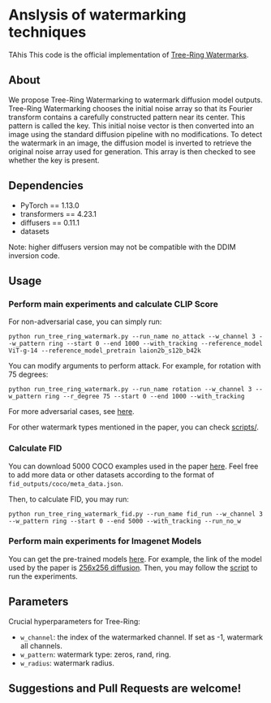 # Anslysis of watermarking techniques

TAhis 
This code is the official implementation of [Tree-Ring Watermarks](http://arxiv.org/abs/2305.20030).

## About
We propose Tree-Ring Watermarking to watermark diffusion model outputs. Tree-Ring Watermarking chooses the initial noise array so that its Fourier transform contains a carefully constructed pattern near its center. This pattern is called the key. This initial noise vector is then converted into an image using the standard diffusion pipeline with no modifications. To detect the watermark in an image, the diffusion model is inverted to retrieve the original noise array used for generation. This array is then checked to see whether the key is present.

## Dependencies
- PyTorch == 1.13.0
- transformers == 4.23.1
- diffusers == 0.11.1
- datasets

Note: higher diffusers version may not be compatible with the DDIM inversion code.

## Usage

### Perform main experiments and calculate CLIP Score
For non-adversarial case, you can simply run:
```
python run_tree_ring_watermark.py --run_name no_attack --w_channel 3 --w_pattern ring --start 0 --end 1000 --with_tracking --reference_model ViT-g-14 --reference_model_pretrain laion2b_s12b_b42k
```

You can modify arguments to perform attack. For example, for rotation with 75 degrees:
```
python run_tree_ring_watermark.py --run_name rotation --w_channel 3 --w_pattern ring --r_degree 75 --start 0 --end 1000 --with_tracking
```

For more adversarial cases, see [here](scripts/tree_ring.sh).

For other watermark types mentioned in the paper, you can check [scripts/](scripts/).

### Calculate FID
You can download 5000 COCO examples used in the paper [here](https://drive.google.com/drive/folders/1saWx-B3vJxzspJ-LaXSEn5Qjm8NIs3r0?usp=sharing). Feel free to add more data or other datasets according to the format of `fid_outputs/coco/meta_data.json`.

Then, to calculate FID, you may run:
```
python run_tree_ring_watermark_fid.py --run_name fid_run --w_channel 3 --w_pattern ring --start 0 --end 5000 --with_tracking --run_no_w
```

### Perform main experiments for Imagenet Models
You can get the pre-trained models [here](https://github.com/openai/guided-diffusion). For example, the link of the model used by the paper is [256x256 diffusion](https://openaipublic.blob.core.windows.net/diffusion/jul-2021/256x256_diffusion.pt). Then, you may follow the [script](scripts/tree_ring_imagenet.sh) to run the experiments.

## Parameters
Crucial hyperparameters for Tree-Ring:

- `w_channel`: the index of the watermarked channel. If set as -1, watermark all channels.
- `w_pattern`: watermark type: zeros, rand, ring.
- `w_radius`: watermark radius.

## Suggestions and Pull Requests are welcome!
